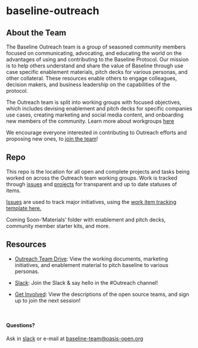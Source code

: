 # baseline-outreach

## About the Team
The Baseline Outreach team is a group of seasoned community members focused on communicating, advocating, and educating the world on the advantages of using and contributing to the Baseline Protocol. Our mission is to help others understand and share the value of Baseline through use case specific enablement materials, pitch decks for various personas, and other collateral. These resources enable others to engage colleagues, decision makers, and business leadership on the capabilities of the protocol.

The Outreach team is split into working groups with focused objectives, which includes devising enablement and pitch decks for specific companies use cases, creating marketing and social media content, and onboarding new members of the community. Learn more about workgroups [here](https://drive.google.com/drive/folders/1DbbFwNTizz3HqQ9DIFFGAva9FmsKmZ97?usp=sharing)

We encourage everyone interested in contributing to Outreach efforts and proposing new ones, to [join the team](https://www.signupgenius.com/go/baselineoutreachteam)!

## Repo
This repo is the location for all open and complete projects and tasks being worked on across the Outreach team working groups. 
Work is tracked through [issues](https://github.com/eea-oasis/baseline-outreach/issues) and [projects](https://github.com/eea-oasis/baseline-outreach/projects) for transparent and up to date statuses of items.  

[Issues](https://github.com/eea-oasis/baseline-outreach/issues) are used to track major initiatives, using the [work item tracking template here.](https://github.com/eea-oasis/baseline-outreach/tree/main/.github/ISSUE_TEMPLATE)

Coming Soon-‘Materials’ folder with enablement and pitch decks, community member starter kits, and more. 

## Resources
* [Outreach Team Drive](<https://drive.google.com/drive/folders/1DbbFwNTizz3HqQ9DIFFGAva9FmsKmZ97?usp=sharing>): View the working documents, marketing initiatives, and enablement material to pitch baseline to various personas. 

* [Slack](<https://join.slack.com/t/ethereum-baseline/shared_invite/zt-d6emqeci-bjzBsXBqK4D7tBTZ40AEfQ>): Join the Slack & say hello in the #Outreach channel! 

* [Get Involved](<https://www.baseline-protocol.org/get-involved/>): View the descriptions of the open source teams, and sign up to join the next session!

</br>

#### Questions? 
Ask in [slack](<https://join.slack.com/t/ethereum-baseline/shared_invite/zt-d6emqeci-bjzBsXBqK4D7tBTZ40AEfQ>) or e-mail at baseline-team@oasis-open.org

